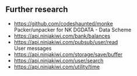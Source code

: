 ## Further research
- https://github.com/codeshaunted/monke  
Packer/unpacker for NK DGDATA - Data Scheme
- https://api.ninjakiwi.com/bank/balances
- https://api.ninjakiwi.com/pubsub/user/read  
User messages
- https://api.ninjakiwi.com/storage/save/buffer
- https://api.ninjakiwi.com/user/search
- https://api.ninjakiwi.com/utility/time